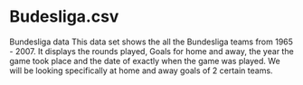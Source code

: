# Budesliga.csv
Bundesliga data
This data set shows the all the Bundesliga teams from 1965 - 2007. It displays the rounds played, Goals for home and away, the year the game took place and the date of exactly when the game was played. We will be looking specifically at home and away goals of 2 certain teams.
